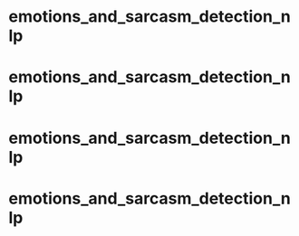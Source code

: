 # emotions_and_sarcasm_detection_nlp
# emotions_and_sarcasm_detection_nlp
# emotions_and_sarcasm_detection_nlp
# emotions_and_sarcasm_detection_nlp
